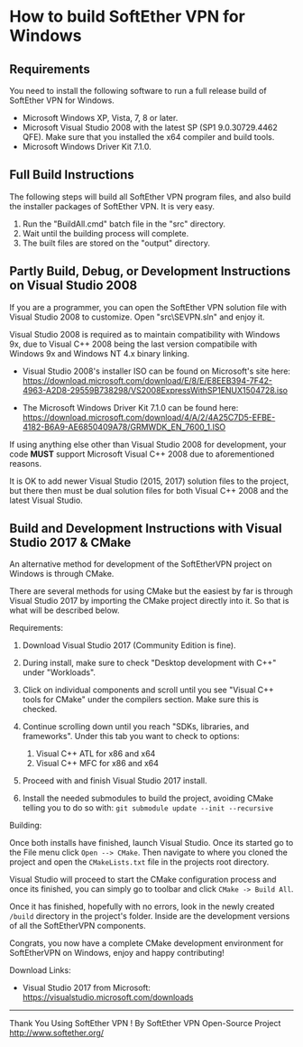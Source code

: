 How to build SoftEther VPN for Windows
======================================


Requirements
------------

You need to install the following software to run a full release build of SoftEther VPN for Windows.

- Microsoft Windows XP, Vista, 7, 8 or later.
- Microsoft Visual Studio 2008 with the latest SP (SP1 9.0.30729.4462 QFE).
  Make sure that you installed the x64 compiler and build tools.
- Microsoft Windows Driver Kit 7.1.0.


Full Build Instructions
-----------------------

The following steps will build all SoftEther VPN program files, and also build
the installer packages of SoftEther VPN. It is very easy.

1. Run the "BuildAll.cmd" batch file in the "src" directory.
2. Wait until the building process will complete.
3. The built files are stored on the "output" directory.


Partly Build, Debug, or Development Instructions on Visual Studio 2008
---------------------------------------------------------------------

If you are a programmer, you can open the SoftEther VPN solution file
with Visual Studio 2008 to customize. Open "src\SEVPN.sln" and enjoy it.

Visual Studio 2008 is required as to maintain compatibility with Windows 9x, due to Visual C++ 2008 being the last version compatibile with Windows 9x and Windows NT 4.x binary linking.

- Visual Studio 2008's installer ISO can be found on Microsoft's site here: https://download.microsoft.com/download/E/8/E/E8EEB394-7F42-4963-A2D8-29559B738298/VS2008ExpressWithSP1ENUX1504728.iso

- The Microsoft Windows Driver Kit 7.1.0 can be found here: https://download.microsoft.com/download/4/A/2/4A25C7D5-EFBE-4182-B6A9-AE6850409A78/GRMWDK_EN_7600_1.ISO

If using anything else other than Visual Studio 2008 for development, your code **MUST** support Microsoft Visual C++ 2008 due to aforementioned reasons.

It is OK to add newer Visual Studio (2015, 2017) solution files to the project, but there then must be dual solution files for both Visual C++ 2008 and the latest Visual Studio.

Build and Development Instructions with Visual Studio 2017 & CMake
---------------------------------------------------------------------

An alternative method for development of the SoftEtherVPN project on Windows is through CMake.

There are several methods for using CMake but the easiest by far is through Visual Studio 2017 by importing the CMake project directly
into it. So that is what will be described below.

Requirements:

1. Download Visual Studio 2017 (Community Edition is fine).
2. During install, make sure to check "Desktop development with C++" under "Workloads".
3. Click on individual components and scroll until you see "Visual C++ tools for CMake" under the compilers section. Make sure this is checked.
4. Continue scrolling down until you reach "SDKs, libraries, and frameworks". Under this tab you want to check to options:
    1. Visual C++ ATL for x86 and x64
    2. Visual C++ MFC for x86 and x64

5. Proceed with and finish Visual Studio 2017 install.
6. Install the needed submodules to build the project, avoiding CMake telling you to do so with: `git submodule update --init --recursive`

Building:

Once both installs have finished, launch Visual Studio. Once its started go to the File menu click `Open --> CMake`. Then navigate to where you
cloned the project and open the `CMakeLists.txt` file in the projects root directory.

Visual Studio will proceed to start the CMake configuration process and once its finished, you can simply go to toolbar and click `CMake -> Build All`.

Once it has finished, hopefully with no errors, look in the newly created `/build` directory in the project's folder. Inside are the development versions
of all the SoftEtherVPN components.

Congrats, you now have a complete CMake development environment for SoftEtherVPN on Windows, enjoy and happy contributing!

Download Links:
- Visual Studio 2017 from Microsoft: https://visualstudio.microsoft.com/downloads

************************************
Thank You Using SoftEther VPN !
By SoftEther VPN Open-Source Project
http://www.softether.org/
